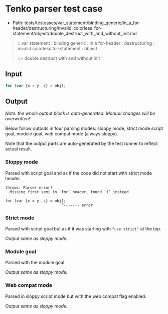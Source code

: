 # Tenko parser test case

- Path: tests/testcases/var_statement/binding_generic/in_a_for-header/destructuring/invalid_colorless_for-statement/object/double_destruct_with_and_without_init.md

> :: var statement : binding generic : in a for-header : destructuring : invalid colorless for-statement : object
>
> ::> double destruct with and without init

## Input

`````js
for (var {x = y, z} = obj);
`````

## Output

_Note: the whole output block is auto-generated. Manual changes will be overwritten!_

Below follow outputs in four parsing modes: sloppy mode, strict mode script goal, module goal, web compat mode (always sloppy).

Note that the output parts are auto-generated by the test runner to reflect actual result.

### Sloppy mode

Parsed with script goal and as if the code did not start with strict mode header.

`````
throws: Parser error!
  Missing first semi in `for` header, found `)` instead

for (var {x = y, z} = obj);
                         ^------- error
`````

### Strict mode

Parsed with script goal but as if it was starting with `"use strict"` at the top.

_Output same as sloppy mode._

### Module goal

Parsed with the module goal.

_Output same as sloppy mode._

### Web compat mode

Parsed in sloppy script mode but with the web compat flag enabled.

_Output same as sloppy mode._
